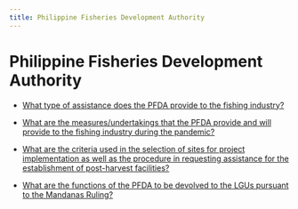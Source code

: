 ```yaml
---
title: Philippine Fisheries Development Authority
---
```


# Philippine Fisheries Development Authority


 - [What type of assistance does the PFDA provide to the fishing industry?](/attached-corporations/philippine-fisheries-development-authority/what-type-of-assistance-does-the-pfda-provide-to-the-fishing-industry)
    
 - [What are the measures/undertakings that the PFDA provide and will provide to the fishing industry during the pandemic?](/attached-corporations/philippine-fisheries-development-authority/what-are-the-measuresundertakings-that-the-pfda-provide-and-will-provide-to-the-fishing-industry-dur)
    
 - [What are the criteria used in the selection of sites for project implementation as well as the procedure in requesting assistance for the establishment of post-harvest facilities?](/attached-corporations/philippine-fisheries-development-authority/what-are-the-criteria-used-in-the-selection-of-sites-for-project-implementation-as-well-as-the-proce)
    
 - [What are the functions of the PFDA to be devolved to the LGUs pursuant to the Mandanas Ruling?](/attached-corporations/philippine-fisheries-development-authority/what-are-the-functions-of-the-pfda-to-be-devolved-to-the-lgus-pursuant-to-the-mandanas-ruling)
    
